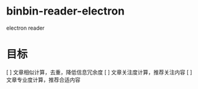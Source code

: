 # binbin-reader-electron
electron  reader

# 目标
[ ] 文章相似计算，去重，降低信息冗余度
[ ] 文章关注度计算，推荐关注内容
[ ] 文章专业度计算，推荐合适内容
